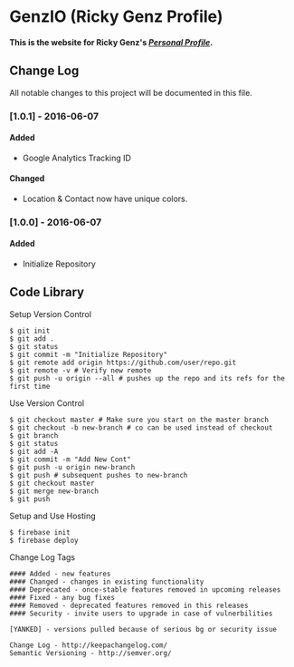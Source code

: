 # GenzIO (Ricky Genz Profile)

#### This is the website for Ricky Genz's [*Personal Profile*](http://genz.io/).

## Change Log

All notable changes to this project will be documented in this file.

### [1.0.1] - 2016-06-07
#### Added
- Google Analytics Tracking ID

#### Changed
- Location & Contact now have unique colors.

### [1.0.0] - 2016-06-07
#### Added
- Initialize Repository

## Code Library

Setup Version Control
```
$ git init
$ git add .
$ git status
$ git commit -m "Initialize Repository"
$ git remote add origin https://github.com/user/repo.git
$ git remote -v # Verify new remote
$ git push -u origin --all # pushes up the repo and its refs for the first time
```

Use Version Control
```
$ git checkout master # Make sure you start on the master branch
$ git checkout -b new-branch # co can be used instead of checkout
$ git branch
$ git status
$ git add -A
$ git commit -m "Add New Cont"
$ git push -u origin new-branch
$ git push # subsequent pushes to new-branch
$ git checkout master
$ git merge new-branch
$ git push
```

Setup and Use Hosting
```
$ firebase init
$ firebase deploy
```

Change Log Tags
```
#### Added - new features
#### Changed - changes in existing functionality
#### Deprecated - once-stable features removed in upcoming releases
#### Fixed - any bug fixes
#### Removed - deprecated features removed in this releases
#### Security - invite users to upgrade in case of vulnerbilities

[YANKED] - versions pulled because of serious bg or security issue

Change Log - http://keepachangelog.com/
Semantic Versioning - http://semver.org/
```